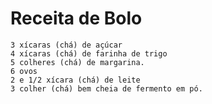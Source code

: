 # Receita de Bolo
    3 xícaras (chá) de açúcar
    4 xícaras (chá) de farinha de trigo
    5 colheres (chá) de margarina.
    6 ovos
    2 e 1/2 xícara (chá) de leite
    3 colher (chá) bem cheia de fermento em pó.